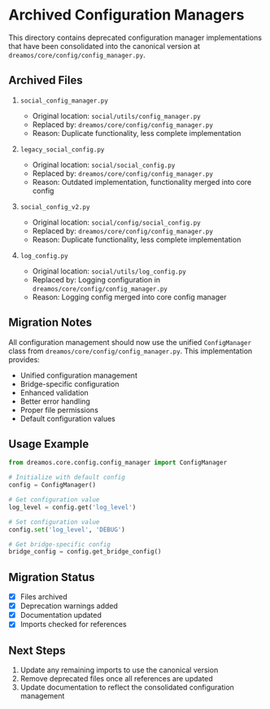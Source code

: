 # Archived Configuration Managers

This directory contains deprecated configuration manager implementations that have been consolidated into the canonical version at `dreamos/core/config/config_manager.py`.

## Archived Files

1. `social_config_manager.py`
   - Original location: `social/utils/config_manager.py`
   - Replaced by: `dreamos/core/config/config_manager.py`
   - Reason: Duplicate functionality, less complete implementation

2. `legacy_social_config.py`
   - Original location: `social/social_config.py`
   - Replaced by: `dreamos/core/config/config_manager.py`
   - Reason: Outdated implementation, functionality merged into core config

3. `social_config_v2.py`
   - Original location: `social/config/social_config.py`
   - Replaced by: `dreamos/core/config/config_manager.py`
   - Reason: Duplicate functionality, less complete implementation

4. `log_config.py`
   - Original location: `social/utils/log_config.py`
   - Replaced by: Logging configuration in `dreamos/core/config/config_manager.py`
   - Reason: Logging config merged into core config manager

## Migration Notes

All configuration management should now use the unified `ConfigManager` class from `dreamos/core/config/config_manager.py`. This implementation provides:

- Unified configuration management
- Bridge-specific configuration
- Enhanced validation
- Better error handling
- Proper file permissions
- Default configuration values

## Usage Example

```python
from dreamos.core.config.config_manager import ConfigManager

# Initialize with default config
config = ConfigManager()

# Get configuration value
log_level = config.get('log_level')

# Set configuration value
config.set('log_level', 'DEBUG')

# Get bridge-specific config
bridge_config = config.get_bridge_config()
```

## Migration Status

- [x] Files archived
- [x] Deprecation warnings added
- [x] Documentation updated
- [x] Imports checked for references

## Next Steps

1. Update any remaining imports to use the canonical version
2. Remove deprecated files once all references are updated
3. Update documentation to reflect the consolidated configuration management 